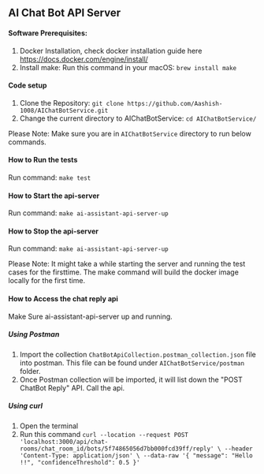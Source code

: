 ## AI Chat Bot API Server

#### Software Prerequisites:
1. Docker Installation, check docker installation guide here https://docs.docker.com/engine/install/
2. Install make: Run this command in your macOS:  `brew install make`
 
#### Code setup
1. Clone the Repository:  `git clone https://github.com/Aashish-1008/AIChatBotService.git`
2. Change the current directory to AIChatBotService:  `cd AIChatBotService/`


Please Note: Make sure you are in `AIChatBotService` directory to run below commands.

#### How to Run the tests 
Run command: `make test`

#### How to Start the api-server 
Run command: `make ai-assistant-api-server-up`

#### How to Stop the api-server 
Run command: `make ai-assistant-api-server-up`

Please Note: It might take a while starting the server and running the test cases for the firsttime. The make command will build the docker image locally for the first time.


#### How to Access the chat reply api

Make Sure ai-assistant-api-server up and running.

##### Using Postman
1. Import the collection `ChatBotApiCollection.postman_collection.json` file into postman. This file can be found under `AIChatBotService/postman` folder.
2. Once Postman collection will be imported, it will list down the "POST ChatBot Reply" API. Call the api.

##### Using curl
1. Open the terminal
2. Run this command `curl --location --request POST 'localhost:3000/api/chat-rooms/chat_room_id/bots/5f74865056d7bb000fcd39ff/reply' \
--header 'Content-Type: application/json' \
--data-raw '{
    "message": "Hello !!",
    "confidenceThreshold": 0.5
}'`
